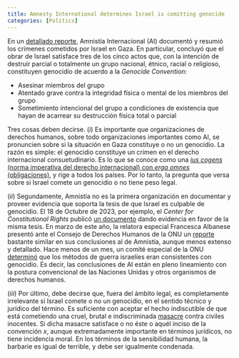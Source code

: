 ```yaml
---
title: Amnesty International determines Israel is comitting genocide 
categories: [Politics]
---
```


En un [detallado
reporte](https://www.amnesty.org/en/documents/mde15/8668/2024/en/?fbclid=PAY2xjawG9-RRleHRuA2FlbQIxMQABpnxh9QGOMk1qJy1-Ua8Hvxpf9iAgI-4ShasKD4jzQX6bJOBsIGBZ0epr8w_aem_9_ChOdD3FhSTxzJe9XhxOg),
Amnistía Internacional (AI) documentó y resumió los crímenes cometidos por
Israel en Gaza. En particular, concluyó que el obrar de Israel satisface tres
de los cinco actos que, con la intención de destruir parcial o totalmente un
grupo nacional, étnico, racial o religioso, constituyen genocidio de acuerdo a
la *Genocide Convention*:


- Asesinar miembros del grupo
- Atentado grave contra la integridad física o mental de los miembros del grupo
- Sometimiento intencional del grupo a condiciones de existencia que hayan de
acarrear su destrucción física total o parcial

Tres cosas deben decirse. $(i)$ Es importante que organizaciones de derechos humanos,
sobre todo organizaciones importantes como AI, se pronuncien sobre si la situación en 
Gaza constituye o no un genocidio. La razón es simple: el genocidio constituye
un crimen en el derecho internacional consuetudinario. Es lo que se conoce como
una [*ius cogens* (norma imperativa del derecho internacional) con *erga omnes*
(obligaciones)](https://legal.un.org/ilc/reports/2019/spanish/chp5.pdf),
y rige a todos los países. Por lo tanto, la pregunta que versa sobre si Israel 
comete un genocidio o no tiene peso legal.

$(ii)$ Segundamente, Amnistía no es la primera organización en documentar 
y proveer evidencia que soporta la tesis de que Israel es culpable de genocidio. El 18 de Octubre
de 2023, por ejemplo, el *Center for Constitutional Rights* publicó [un documento](https://ccrjustice.org/sites/default/files/attach/2023/10/Israels-Unfolding-Crime_ww.pdf) dando evidencia en favor de la misma tesis.
En marzo de este año, la relatora especial Francesca Albanese presentó ante el Consejo de Derechos Humanos 
de la ONU un [reporte](https://www.ohchr.org/sites/default/files/documents/hrbodies/hrcouncil/sessions-regular/session55/advance-versions/a-hrc-55-73-auv.pdf) bastante similar en sus conclusiones al de Amnistía, aunque 
menos extenso y detallado. Hace menos de un mes, un comité especial de la ONU [determinó](https://www.ohchr.org/en/press-releases/2024/11/un-special-committee-finds-israels-warfare-methods-gaza-consistent-genocide) que los métodos de guerra israelíes 
eran consistentes con genocidio. Es decir, las conclusiones de AI están en pleno lineamiento 
con la postura convencional de las Naciones Unidas y otros organismos de derechos humanos.

$(iii)$ Por último, debe decirse que, fuera del ámbito legal, es completamente irrelevante si
Israel comete o no un genocidio, en el sentido técnico y jurídico del término.
Es suficiente con aceptar el hecho indiscutible de que está cometiendo una
cruel, brutal e indiscriminada [masacre](https://www.aljazeera.com/news/longform/2023/10/9/israel-hamas-war-in-maps-and-charts-live-tracker) contra civiles inocentes. Si dicha
masacre satisface o no éste o aquél inciso de la convención $x$, aunque extremadamente 
importante en términos jurídicos, no tiene incidencia moral. En los términos 
de la sensibilidad humana, la barbarie es igual de terrible, y debe ser igualmente 
condenada.
















